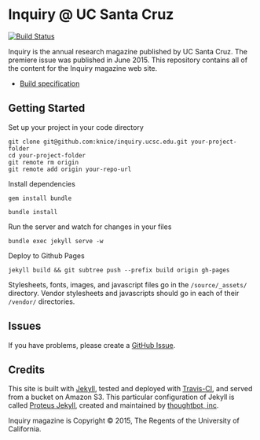 # Inquiry @ UC Santa Cruz

[![Build Status](https://travis-ci.org/knice/inquiry.ucsc.edu.svg?branch=master)](https://travis-ci.org/knice/inquiry.ucsc.edu)

Inquiry is the annual research magazine published by UC Santa Cruz. The premiere issue was published in June 2015. This repository contains all of the content for the Inquiry magazine web site.

- [Build specification](https://github.com/knice/inquiry.ucsc.edu/wiki)

## Getting Started

Set up your project in your code directory

```shell
git clone git@github.com:knice/inquiry.ucsc.edu.git your-project-folder
cd your-project-folder
git remote rm origin
git remote add origin your-repo-url
```

Install dependencies

```shell
gem install bundle
```

```shell
bundle install
```

Run the server and watch for changes in your files

```shell
bundle exec jekyll serve -w
```

Deploy to Github Pages

```shell
jekyll build && git subtree push --prefix build origin gh-pages
```

Stylesheets, fonts, images, and javascript files go in the `/source/_assets/` directory.
Vendor stylesheets and javascripts should go in each of their `/vendor/` directories.

## Issues

If you have problems, please create a
[GitHub Issue](https://github.com/knice/inquiry.ucsc.edu/issues).

## Credits

This site is built with [Jekyll](http://jekyllrb.com/), tested and deployed with [Travis-CI](http://travis-ci.org/), and served from a bucket on Amazon S3. This particular configuration of Jekyll is called [Proteus Jekyll](https://github.com/thoughtbot/proteus), created and maintained by [thoughtbot, inc](http://thoughtbot.com).

Inquiry magazine is Copyright &copy; 2015, The Regents of the University of California.
